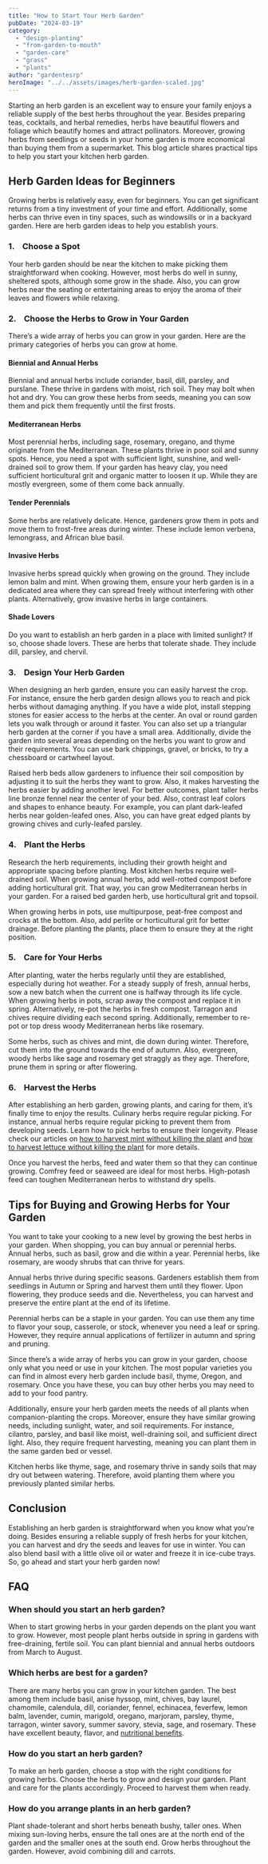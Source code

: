 ```yaml
---
title: "How to Start Your Herb Garden"
pubDate: "2024-03-19"
category: 
  - "design-planting"
  - "from-garden-to-mouth"
  - "garden-care"
  - "grass"
  - "plants"
author: "gardentesrp"
heroImage: "../../assets/images/herb-garden-scaled.jpg"
---
```


Starting an herb garden is an excellent way to ensure your family enjoys a reliable supply of the best herbs throughout the year. Besides preparing teas, cocktails, and herbal remedies, herbs have beautiful flowers and foliage which beautify homes and attract pollinators. Moreover, growing herbs from seedlings or seeds in your home garden is more economical than buying them from a supermarket. This blog article shares practical tips to help you start your kitchen herb garden.

## Herb Garden Ideas for Beginners

Growing herbs is relatively easy, even for beginners. You can get significant returns from a tiny investment of your time and effort. Additionally, some herbs can thrive even in tiny spaces, such as windowsills or in a backyard garden. Here are herb garden ideas to help you establish yours.

### 1.    Choose a Spot

Your herb garden should be near the kitchen to make picking them straightforward when cooking. However, most herbs do well in sunny, sheltered spots, although some grow in the shade. Also, you can grow herbs near the seating or entertaining areas to enjoy the aroma of their leaves and flowers while relaxing.

### 2.    Choose the Herbs to Grow in Your Garden

There’s a wide array of herbs you can grow in your garden. Here are the primary categories of herbs you can grow at home.

#### Biennial and Annual Herbs

Biennial and annual herbs include coriander, basil, dill, parsley, and purslane. These thrive in gardens with moist, rich soil. They may bolt when hot and dry. You can grow these herbs from seeds, meaning you can sow them and pick them frequently until the first frosts.

#### Mediterranean Herbs

Most perennial herbs, including sage, rosemary, oregano, and thyme originate from the Mediterranean. These plants thrive in poor soil and sunny spots. Hence, you need a spot with sufficient light, sunshine, and well-drained soil to grow them. If your garden has heavy clay, you need sufficient horticultural grit and organic matter to loosen it up. While they are mostly evergreen, some of them come back annually.

#### Tender Perennials

Some herbs are relatively delicate. Hence, gardeners grow them in pots and move them to frost-free areas during winter. These include lemon verbena, lemongrass, and African blue basil.

#### Invasive Herbs

Invasive herbs spread quickly when growing on the ground. They include lemon balm and mint. When growing them, ensure your herb garden is in a dedicated area where they can spread freely without interfering with other plants. Alternatively, grow invasive herbs in large containers.

#### Shade Lovers

Do you want to establish an herb garden in a place with limited sunlight? If so, choose shade lovers. These are herbs that tolerate shade. They include dill, parsley, and chervil.

### 3.    Design Your Herb Garden

When designing an herb garden, ensure you can easily harvest the crop. For instance, ensure the herb garden design allows you to reach and pick herbs without damaging anything. If you have a wide plot, install stepping stones for easier access to the herbs at the center. An oval or round garden lets you walk through or around it faster. You can also set up a triangular herb garden at the corner if you have a small area. Additionally, divide the garden into several areas depending on the herbs you want to grow and their requirements. You can use bark chippings, gravel, or bricks, to try a chessboard or cartwheel layout.

Raised herb beds allow gardeners to influence their soil composition by adjusting it to suit the herbs they want to grow. Also, it makes harvesting the herbs easier by adding another level. For better outcomes, plant taller herbs line bronze fennel near the center of your bed. Also, contrast leaf colors and shapes to enhance beauty. For example, you can plant dark-leafed herbs near golden-leafed ones. Also, you can have great edged plants by growing chives and curly-leafed parsley.

### 4.    Plant the Herbs

Research the herb requirements, including their growth height and appropriate spacing before planting. Most kitchen herbs require well-drained soil. When growing annual herbs, add well-rotted compost before adding horticultural grit. That way, you can grow Mediterranean herbs in your garden. For a raised bed garden herb, use horticultural grit and topsoil.

When growing herbs in pots, use multipurpose, peat-free compost and crocks at the bottom. Also, add perlite or horticultural grit for better drainage. Before planting the plants, place them to ensure they at the right position.

### 5.    Care for Your Herbs

After planting, water the herbs regularly until they are established, especially during hot weather. For a steady supply of fresh, annual herbs, sow a new batch when the current one is halfway through its life cycle. When growing herbs in pots, scrap away the compost and replace it in spring. Alternatively, re-pot the herbs in fresh compost. Tarragon and chives require dividing each second spring. Additionally, remember to re-pot or top dress woody Mediterranean herbs like rosemary.

Some herbs, such as chives and mint, die down during winter. Therefore, cut them into the ground towards the end of autumn. Also, evergreen, woody herbs like sage and rosemary get straggly as they age. Therefore, prune them in spring or after flowering.

### 6.    Harvest the Herbs

After establishing an herb garden, growing plants, and caring for them, it’s finally time to enjoy the results. Culinary herbs require regular picking. For instance, annual herbs require regular picking to prevent them from developing seeds. Learn how to pick herbs to ensure their longevity. Please check our articles on [how to harvest mint without killing the plant](https://garden.gnmnetworks.com/how-to-harvest-mint-without-killing-the-plant/) and [how to harvest lettuce without killing the plant](https://garden.gnmnetworks.com/how-to-harvest-lettuce-without-killing-the-plant/) for more details.

Once you harvest the herbs, feed and water them so that they can continue growing. Comfrey feed or seaweed are ideal for most herbs. High-potash feed can toughen Mediterranean herbs to withstand dry spells.

## Tips for Buying and Growing Herbs for Your Garden

You want to take your cooking to a new level by growing the best herbs in your garden. When shopping, you can buy annual or perennial herbs. Annual herbs, such as basil, grow and die within a year. Perennial herbs, like rosemary, are woody shrubs that can thrive for years.

Annual herbs thrive during specific seasons. Gardeners establish them from seedlings in Autumn or Spring and harvest them until they flower. Upon flowering, they produce seeds and die. Nevertheless, you can harvest and preserve the entire plant at the end of its lifetime.

Perennial herbs can be a staple in your garden. You can use them any time to flavor your soup, casserole, or stock, whenever you need a leaf or spring. However, they require annual applications of fertilizer in autumn and spring and pruning.

Since there’s a wide array of herbs you can grow in your garden, choose only what you need or use in your kitchen. The most popular varieties you can find in almost every herb garden include basil, thyme, Oregon, and rosemary. Once you have these, you can buy other herbs you may need to add to your food pantry.

Additionally, ensure your herb garden meets the needs of all plants when companion-planting the crops. Moreover, ensure they have similar growing needs, including sunlight, water, and soil requirements. For instance, cilantro, parsley, and basil like moist, well-draining soil, and sufficient direct light. Also, they require frequent harvesting, meaning you can plant them in the same garden bed or vessel.

Kitchen herbs like thyme, sage, and rosemary thrive in sandy soils that may dry out between watering. Therefore, avoid planting them where you previously planted similar herbs.

## Conclusion

Establishing an herb garden is straightforward when you know what you’re doing. Besides ensuring a reliable supply of fresh herbs for your kitchen, you can harvest and dry the seeds and leaves for use in winter. You can also blend basil with a little olive oil or water and freeze it in ice-cube trays. So, go ahead and start your herb garden now!

## FAQ

### When should you start an herb garden?

When to start growing herbs in your garden depends on the plant you want to grow. However, most people plant herbs outside in spring in gardens with free-draining, fertile soil. You can plant biennial and annual herbs outdoors from March to August.

### Which herbs are best for a garden?

There are many herbs you can grow in your kitchen garden. The best among them include basil, anise hyssop, mint, chives, bay laurel, chamomile, calendula, dill, coriander, fennel, echinacea, feverfew, lemon balm, lavender, cumin, marigold, oregano, marjoram, parsley, thyme, tarragon, winter savory, summer savory, stevia, sage, and rosemary. These have excellent beauty, flavor, and [nutritional benefits](https://www.betterhealth.vic.gov.au/health/healthyliving/herbs).

### How do you start an herb garden?

To make an herb garden, choose a stop with the right conditions for growing herbs. Choose the herbs to grow and design your garden. Plant and care for the plants accordingly. Proceed to harvest them when ready.

### How do you arrange plants in an herb garden?

Plant shade-tolerant and short herbs beneath bushy, taller ones. When mixing sun-loving herbs, ensure the tall ones are at the north end of the garden and the smaller ones at the south end. Grow herbs throughout the garden. However, avoid combining dill and carrots.
